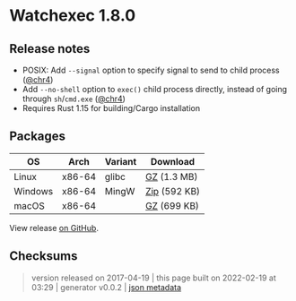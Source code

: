 # Watchexec 1.8.0

## Release notes

<ul>
<li>POSIX: Add <code>--signal</code> option to specify signal to send to child process (<a class="user-mention" data-hovercard-type="user" data-hovercard-url="/users/chr4/hovercard" data-octo-click="hovercard-link-click" data-octo-dimensions="link_type:self" href="https://github.com/chr4">@chr4</a>)</li>
<li>Add <code>--no-shell</code> option to <code>exec()</code> child process directly, instead of going through <code>sh</code>/<code>cmd.exe</code> (<a class="user-mention" data-hovercard-type="user" data-hovercard-url="/users/chr4/hovercard" data-octo-click="hovercard-link-click" data-octo-dimensions="link_type:self" href="https://github.com/chr4">@chr4</a>)</li>
<li>Requires Rust 1.15 for building/Cargo installation</li>
</ul>

## Packages

<table class="downloads">
<thead>
<tr>
<th>OS</th>
<th>Arch</th>
<th>Variant</th>
<th>Download</th>

</tr>
</thead>
<tbody>
<tr>
						<td rowspan="1">Linux</td>
						
<td rowspan="1">x86-64</td>
            
						
<td rowspan="1">glibc</td>
            
<td><a class="download" href="https://github.com/watchexec/watchexec/releases/download/1.8.0/watchexec-1.8.0-x86_64-unknown-linux-gnu.tar.gz">GZ</a> (1.3 MB)</td>
						
</tr>
					
<tr>
						<td rowspan="1">Windows</td>
						
<td rowspan="1">x86-64</td>
            
						
<td rowspan="1">MingW</td>
            
<td><a class="download" href="https://github.com/watchexec/watchexec/releases/download/1.8.0/watchexec-1.8.0-x86_64-pc-windows-gnu.zip">Zip</a> (592 KB)</td>
						
</tr>
					
<tr>
						<td rowspan="1">macOS</td>
						
<td rowspan="1">x86-64</td>
            
						
<td rowspan="1"></td>
            
<td><a class="download" href="https://github.com/watchexec/watchexec/releases/download/1.8.0/watchexec-1.8.0-x86_64-apple-darwin.tar.gz">GZ</a> (699 KB)</td>
						
</tr>
					</tbody>
</table>


View release [on GitHub](https://github.com/watchexec/watchexec/releases/1.8.0).

## Checksums





>	 version released on 2017-04-19
>	|
>	this page built on 2022-02-19 at 03:29
>	| generator v0.0.2
>	| [json metadata](meta.json)

